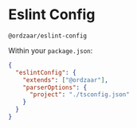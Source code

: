 # Eslint Config

`@ordzaar/eslint-config`

Within your `package.json`:

```json
{
  "eslintConfig": {
    "extends": ["@ordzaar"],
    "parserOptions": {
      "project": "./tsconfig.json"
    }
  }
}
```
